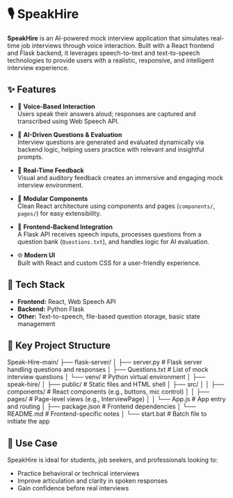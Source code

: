 # 🎙️ SpeakHire

**SpeakHire** is an AI-powered mock interview application that simulates real-time job interviews through voice interaction. Built with a React frontend and Flask backend, it leverages speech-to-text and text-to-speech technologies to provide users with a realistic, responsive, and intelligent interview experience.

## ✨ Features

- 🎤 **Voice-Based Interaction**  
  Users speak their answers aloud; responses are captured and transcribed using Web Speech API.

- 🤖 **AI-Driven Questions & Evaluation**  
  Interview questions are generated and evaluated dynamically via backend logic, helping users practice with relevant and insightful prompts.

- 💬 **Real-Time Feedback**  
  Visual and auditory feedback creates an immersive and engaging mock interview environment.

- 🧠 **Modular Components**  
  Clean React architecture using components and pages (`components/`, `pages/`) for easy extensibility.

- 🔗 **Frontend-Backend Integration**  
  A Flask API receives speech inputs, processes questions from a question bank (`Questions.txt`), and handles logic for AI evaluation.

- 🌐 **Modern UI**  
  Built with React and custom CSS for a user-friendly experience.

## 🧩 Tech Stack

- **Frontend:** React, Web Speech API
- **Backend:** Python Flask
- **Other:** Text-to-speech, file-based question storage, basic state management

## 📁 Key Project Structure

Speak-Hire-main/
├── flask-server/
│ ├── server.py # Flask server handling questions and responses
│ ├── Questions.txt # List of mock interview questions
│ └── venv/ # Python virtual environment
│
├── speak-hire/
│ ├── public/ # Static files and HTML shell
│ ├── src/
│ │ ├── components/ # React components (e.g., buttons, mic control)
│ │ ├── pages/ # Page-level views (e.g., InterviewPage)
│ │ └── App.js # App entry and routing
│ ├── package.json # Frontend dependencies
│ └── README.md # Frontend-specific notes
│
└── start.bat # Batch file to initiate the app



## 📌 Use Case

SpeakHire is ideal for students, job seekers, and professionals looking to:
- Practice behavioral or technical interviews
- Improve articulation and clarity in spoken responses
- Gain confidence before real interviews
